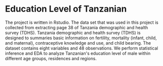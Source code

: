 # Education Level of Tanzanian

The project is written in Rstudio. The data set that was used in this project is collected from extracting page 38 of 
Tanzania demographic and health survey (TDHS). Tanzania demographic and health survey (TDHS) is designed to summaries basic information on fertility, mortality (infant, child, and maternal), contraceptive knowledge and use, and child bearing. The dataset contains eight variables and 48 observations. We perform statistical inference and EDA to analyze 
Tanzanian's education level of male within different age groups, residences and regions.

